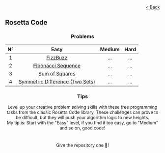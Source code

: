 <p align="right">
  <a href="../../../README.md">< Back</a>
</p>

<h2>Rosetta Code</h2>

<h3 align="center">Problems</h3>

<div align="center">

| N° | Easy 	| Medium 	| Hard 	|
|:---: |:---:	|:---:	|:---:	|
| 1 | [FizzBuzz](./fizzbuzz/problem.md)	| ... 	| ... 	|
| 2 | [Fibonacci Sequence](./fibonacci-sequence/problem.md) 	| ... 	| ... 	|
| 3 | [Sum of Squares](./sum-of-squares/problem.md) 	| ... 	| ... 	|
| 4 | [Symmetric Difference (Two Sets)](./symmetric-difference-two-sets/problem.md) 	| ... 	| ... 	|

</div>

<h3 align="center">Tips</h3>

<p align="center">Level up your creative problem solving skills with these free programming tasks from the classic Rosetta Code library.
These challenges can prove to be difficult, but they will push your algorithm logic to new heights.
<br>
My tip is: Start with the "Easy" level, if you find it too easy, go to "Medium" and so on, good code!</p>

#

<p align="center">Give the repository one 🌟!<p>
